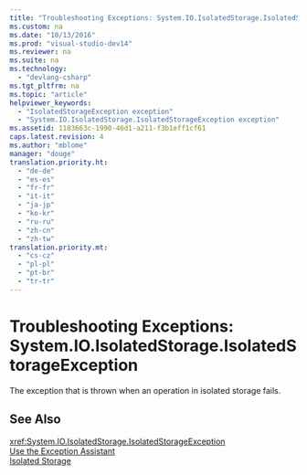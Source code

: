 ```yaml
---
title: "Troubleshooting Exceptions: System.IO.IsolatedStorage.IsolatedStorageException"
ms.custom: na
ms.date: "10/13/2016"
ms.prod: "visual-studio-dev14"
ms.reviewer: na
ms.suite: na
ms.technology: 
  - "devlang-csharp"
ms.tgt_pltfrm: na
ms.topic: "article"
helpviewer_keywords: 
  - "IsolatedStorageException exception"
  - "System.IO.IsolatedStorage.IsolatedStorageException exception"
ms.assetid: 1183663c-1990-46d1-a211-f3b1eff1cf61
caps.latest.revision: 4
ms.author: "mblome"
manager: "douge"
translation.priority.ht: 
  - "de-de"
  - "es-es"
  - "fr-fr"
  - "it-it"
  - "ja-jp"
  - "ko-kr"
  - "ru-ru"
  - "zh-cn"
  - "zh-tw"
translation.priority.mt: 
  - "cs-cz"
  - "pl-pl"
  - "pt-br"
  - "tr-tr"
---
```

# Troubleshooting Exceptions: System.IO.IsolatedStorage.IsolatedStorageException
The exception that is thrown when an operation in isolated storage fails.  
  
## See Also  
 <xref:System.IO.IsolatedStorage.IsolatedStorageException>   
 [Use the Exception Assistant](../Topic/How%20to:%20Use%20the%20Exception%20Assistant.md)   
 [Isolated Storage](../Topic/Isolated%20Storage.md)